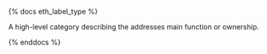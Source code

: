 {% docs eth_label_type %}

A high-level category describing the addresses main function or ownership.

{% enddocs %}
